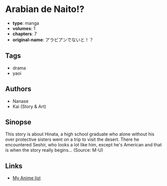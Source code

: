 # Arabian de Naito!?

-   **type**: manga
-   **volumes**: 1
-   **chapters**: 7
-   **original-name**: アラビアンでないと！？

## Tags

-   drama
-   yaoi

## Authors

-   Nanase
-   Kai (Story & Art)

## Sinopse

This story is about Hinata, a high school graduate who alone without his over protective sisters went on a trip to visit the desert. There he encountered Seshir, who looks a lot like him, except he's American and that is when the story really begins... (Source: M-U)

## Links

-   [My Anime list](https://myanimelist.net/manga/10572/Arabian_de_Naito)
